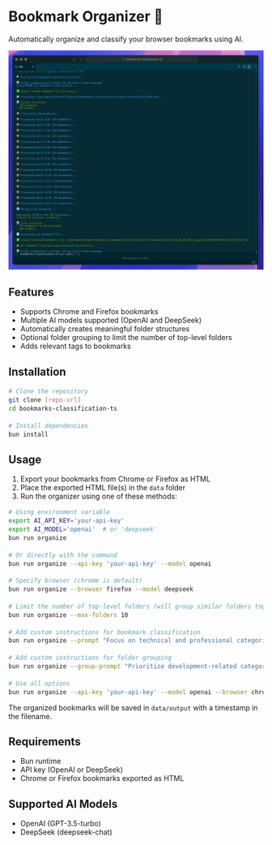 # Bookmark Organizer 📌

Automatically organize and classify your browser bookmarks using AI.

![image](assets/image.png)

## Features

- Supports Chrome and Firefox bookmarks
- Multiple AI models supported (OpenAI and DeepSeek)
- Automatically creates meaningful folder structures
- Optional folder grouping to limit the number of top-level folders
- Adds relevant tags to bookmarks

## Installation

```bash
# Clone the repository
git clone [repo-url]
cd bookmarks-classification-ts

# Install dependencies
bun install
```

## Usage

1. Export your bookmarks from Chrome or Firefox as HTML
2. Place the exported HTML file(s) in the `data` folder
3. Run the organizer using one of these methods:

```bash
# Using environment variable
export AI_API_KEY='your-api-key'
export AI_MODEL='openai'  # or 'deepseek'
bun run organize

# Or directly with the command
bun run organize --api-key 'your-api-key' --model openai

# Specify browser (chrome is default)
bun run organize --browser firefox --model deepseek

# Limit the number of top-level folders (will group similar folders together)
bun run organize --max-folders 10

# Add custom instructions for bookmark classification
bun run organize --prompt "Focus on technical and professional categories"

# Add custom instructions for folder grouping
bun run organize --group-prompt "Prioritize development-related categories"

# Use all options
bun run organize --api-key 'your-api-key' --model openai --browser chrome --max-folders 15 --prompt "Focus on work-related categories" --group-prompt "Create industry-specific groups"
```

The organized bookmarks will be saved in `data/output` with a timestamp in the filename.

## Requirements

- Bun runtime
- API key (OpenAI or DeepSeek)
- Chrome or Firefox bookmarks exported as HTML

## Supported AI Models

- OpenAI (GPT-3.5-turbo)
- DeepSeek (deepseek-chat)
